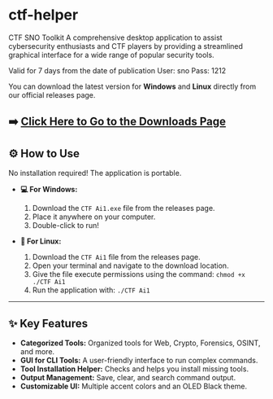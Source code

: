 # ctf-helper
CTF SNO Toolkit  A comprehensive desktop application to assist cybersecurity enthusiasts and CTF players by providing a streamlined graphical interface for a wide range of popular security tools.

Valid for 7 days from the date of publication
User: sno
Pass: 1212

You can download the latest version for **Windows** and **Linux** directly from our official releases page.

**➡️ [Click Here to Go to the Downloads Page](https://github.com/snoopzx/ctf-helper/releases/latest)**
---

## ⚙️ How to Use

No installation required! The application is portable.

* **💻 For Windows:**
    1.  Download the `CTF Ai1.exe` file from the releases page.
    2.  Place it anywhere on your computer.
    3.  Double-click to run!

* **🐧 For Linux:**
    1.  Download the `CTF Ai1` file from the releases page.
    2.  Open your terminal and navigate to the download location.
    3.  Give the file execute permissions using the command: `chmod +x ./CTF Ai1`
    4.  Run the application with: `./CTF Ai1`

---

## ✨ Key Features

- **Categorized Tools:** Organized tools for Web, Crypto, Forensics, OSINT, and more.
- **GUI for CLI Tools:** A user-friendly interface to run complex commands.
- **Tool Installation Helper:** Checks and helps you install missing tools.
- **Output Management:** Save, clear, and search command output.
- **Customizable UI:** Multiple accent colors and an OLED Black theme.
